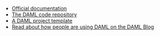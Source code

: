 - [Official documentation](https://docs.daml.com)
- [The DAML code repository](https://github.com/digital-asset/daml)
- [A DAML project template](https://github.com/digital-asset/create-daml-app)
- [Read about how people are using DAML on the DAML Blog](https://daml.com/daml-driven)
